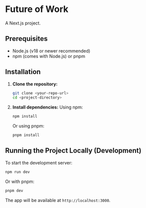 # Future of Work

A Next.js project.

## Prerequisites

- Node.js (v18 or newer recommended)
- npm (comes with Node.js) or pnpm

## Installation

1. **Clone the repository:**
   ```bash
   git clone <your-repo-url>
   cd <project-directory>
   ```

2. **Install dependencies:**
   Using npm:
   ```bash
   npm install
   ```
   Or using pnpm:
   ```bash
   pnpm install
   ```

## Running the Project Locally (Development)

To start the development server:
```bash
npm run dev
```
Or with pnpm:
```bash
pnpm dev
```

The app will be available at `http://localhost:3000`. 